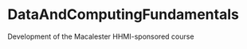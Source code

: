 DataAndComputingFundamentals
============================

Development of the Macalester HHMI-sponsored course